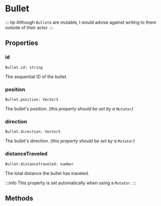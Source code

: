 # Bullet

::: tip
Although `Bullet`s are mutable, I would advise against writing to them outside of their actor.
:::

## Properties

### id

```luau
Bullet.id: string
```

The sequential ID of the bullet.

### position

```luau
Bullet.position: Vector3
```

The bullet's position. _(this property should be set by a `Mutator`)_

### direction

```luau
Bullet.direction: Vector3
```

The bullet's direction. _(this property should be set by a `Mutator`)_

### distanceTraveled

```luau
Bullet.distanceTraveled: number
```

The total distance the bullet has traveled.

:::info
This property is set automatically when using a `Mutator`.
:::

## Methods

